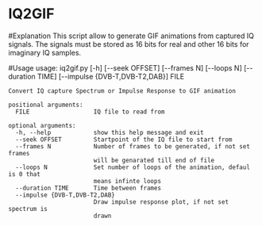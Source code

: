 IQ2GIF
======

#Explanation
This script allow to generate GIF animations from captured IQ signals. The signals must be stored as 16 bits for real and other 16 bits for imaginary IQ samples. 

#Usage
	usage: iq2gif.py [-h] [--seek OFFSET] [--frames N] [--loops N]
	                 [--duration TIME] [--impulse {DVB-T,DVB-T2,DAB}]
	                 FILE

	Convert IQ capture Spectrum or Impulse Response to GIF animation

	positional arguments:
	  FILE                  IQ file to read from

	optional arguments:
	  -h, --help            show this help message and exit
	  --seek OFFSET         Startpoint of the IQ file to start from
	  --frames N            Number of frames to be generated, if not set frames
	                        will be genarated till end of file
	  --loops N             Set number of loops of the animation, defaul is 0 that
	                        means infinte loops
	  --duration TIME       Time between frames
	  --impulse {DVB-T,DVB-T2,DAB}
	                        Draw impulse response plot, if not set spectrum is
	                        drawn

